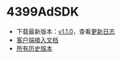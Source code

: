 # 4399AdSDK

- 下载最新版本：[v1.1.0](https://github.com/4399SDKDev/4399AdSDK/archive/v1.1.0.zip)，查看[更新日志](https://github.com/4399SDKDev/4399AdSDK/blob/master/%E6%9B%B4%E6%96%B0%E6%97%A5%E5%BF%97.md)   
- [客户端接入文档](https://github.com/4399SDKDev/4399AdSDK/blob/master/4399%E5%B9%BF%E5%91%8ASDK%E5%AE%A2%E6%88%B7%E7%AB%AF%E6%8E%A5%E5%85%A5.md#AdPrototype) 
- [所有历史版本](https://github.com/4399SDKDev/4399AdSDK/releases)

